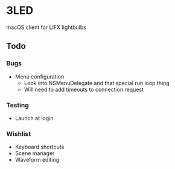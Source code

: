 # 3LED

macOS client for LIFX lightbulbs

## Todo

### Bugs

- Menu configuration
    - Look into NSMenuDelegate and that special run loop thing
    - Will need to add timeouts to connection request

### Testing

- Launch at login

### Wishlist

- Keyboard shortcuts
- Scene manager
- Waveform editing
